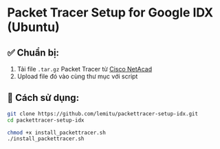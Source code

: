 # Packet Tracer Setup for Google IDX (Ubuntu)

## ✅ Chuẩn bị:
1. Tải file `.tar.gz` Packet Tracer từ [Cisco NetAcad](https://www.netacad.com/)
2. Upload file đó vào cùng thư mục với script

## 🚀 Cách sử dụng:

```bash
git clone https://github.com/lemitu/packettracer-setup-idx.git
cd packettracer-setup-idx

chmod +x install_packettracer.sh
./install_packettracer.sh
